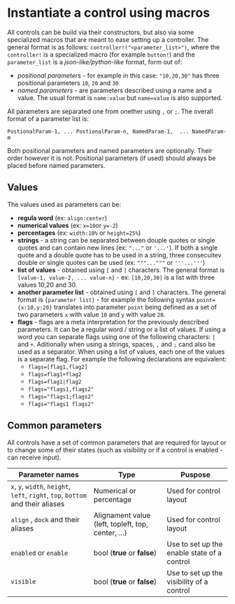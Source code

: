 # Instantiate a control using macros

All controls can be build via their constructors, but also via some specialized macros that are meant to ease setting up a controller. The general format is as follows: `controller!("<parameter_list>")`, where the `controller!` is a specialized macro (for example `button!`) and the `parameter_list` is a *json-like/python-like* format, form out of:
* *positional parameters* - for example in this case: `"10,20,30"` has three positional parameters `10`, `20` and `30`
* *named parameters* - are parameters described using a name and a value. The usual format is `name:value` but `name=value` is also supported.

All parameters are separated one from onether using `,` or `;`. The overall format of a parameter list is:

```
PostionalParam-1, ... PostionalParam-n, NamedParam-1,  ... NamedParam-m
```

Both positional parameters and named parameters are optionally. Their order however it is not. Positional parameters (if used) should always be placed before named parameters.

## Values

The values used as parameters can be:
* **regula word** (ex: `align:center`)
* **numerical values** (ex: `x=10`or `y=-2`)
* **percentages** (ex: `width:10%` or `height=25%`)
* **strings** - a string can be separated between douple quotes or single quotes and can contain new lines (ex: `"..."` or `'...'`). If both a single quote and a double quote has to be used in a string, three consecuitev double or single quotes can be used (ex: `"""..."""` or `'''...'''`)
* **list of values** - obtained using `[` and `]` characters. The general format is `[value-1, value-2, ... value-n]` - ex: `[10,20,30]` is a list with three values 10,20 and 30.
* **another parameter list** - obtained using `[` and `]` characters. The general format is `{parameter list}` - for example the following syntax `point={x:10,y:20}` translates into parameter `point` being defined as a set of two parameters `x` with value `10` and `y` with value `20`.
* **flags** - flags are a meta interpretation for the previously described parameters. It can be a regular word / string or a list of values. If using a word you can separate flags using one of the following characters: `|` and `+`.  Aditionally when using a strings, spaces, `,` and `;` cand also be used as a separator. When using a list of values, each one of the values is a separate flag. For example the following declarations are equivalent: 
    - `flags=[flag1,flag2]`
    - `flags=flag1+flag2`
    - `flags=flag1|flag2`
    - `flags="flags1,flags2"`
    - `flags="flags1;flags2"`
    - `flags="flags1 flags2"`

## Common parameters

All controls have a set of common parameters that are required for layout or to change some of their states (such as visibility or if a control is enabled - can receive input).

| Parameter names | Type | Puspose                                |
|-----------------|------|----------------------------------------|
| `x`, `y`, `width`, `height`, `left`, `right`, `top`, `bottom` and their aliases | Numerical or percentage | Used for control layout |
| `align` , `dock` and their aliases | Alignament value (left, topleft, top, center, ...) | Used for control layout |
| `enabled` or `enable` | bool (**true** or **false**) | Use to set up the enable state of a control |
| `visible`             | bool (**true** or **false**) | Use to set up the visibility of a control |
